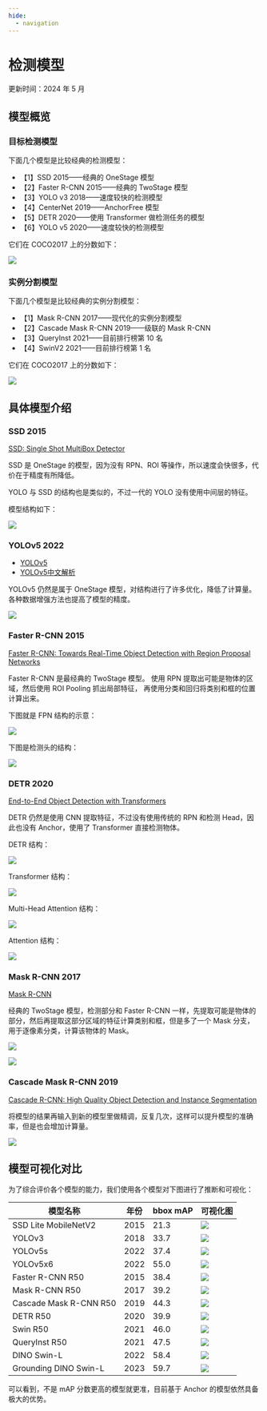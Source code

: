 ```yaml
---
hide:
  - navigation
---
```


# 检测模型

更新时间：2024 年 5 月

## 模型概览

### 目标检测模型

下面几个模型是比较经典的检测模型：

* 【1】SSD 2015——经典的 OneStage 模型
* 【2】Faster R-CNN 2015——经典的 TwoStage 模型
* 【3】YOLO v3 2018——速度较快的检测模型
* 【4】CenterNet 2019——AnchorFree 模型
* 【5】DETR 2020——使用 Transformer 做检测任务的模型
* 【6】YOLO v5 2020——速度较快的检测模型

它们在 COCO2017 上的分数如下：

![](detection-models/detection-models.png)

### 实例分割模型

下面几个模型是比较经典的实例分割模型：

* 【1】Mask R-CNN 2017——现代化的实例分割模型
* 【2】Cascade Mask R-CNN 2019——级联的 Mask R-CNN
* 【3】QueryInst 2021——目前排行榜第 10 名
* 【4】SwinV2 2021——目前排行榜第 1 名

它们在 COCO2017 上的分数如下：

![](detection-models/instance-segmentation-models.png)

## 具体模型介绍

### SSD 2015

[SSD: Single Shot MultiBox Detector](https://arxiv.org/abs/1512.02325)

SSD 是 OneStage 的模型，因为没有 RPN、ROI 等操作，所以速度会快很多，代价在于精度有所降低。

YOLO 与 SSD 的结构也是类似的，不过一代的 YOLO 没有使用中间层的特征。

模型结构如下：

![](detection-models/ssd.png)

### YOLOv5 2022

* [YOLOv5](https://github.com/ultralytics/yolov5)
* [YOLOv5中文解析](https://zhuanlan.zhihu.com/p/172121380)

YOLOv5 仍然是属于 OneStage 模型，对结构进行了许多优化，降低了计算量。各种数据增强方法也提高了模型的精度。

![](detection-models/yolov5.png)

### Faster R-CNN 2015

[Faster R-CNN: Towards Real-Time Object Detection with Region Proposal Networks](https://arxiv.org/abs/1506.01497)

Faster R-CNN 是最经典的 TwoStage 模型。 使用 RPN 提取出可能是物体的区域，然后使用 ROI Pooling 抓出局部特征， 再使用分类和回归将类别和框的位置计算出来。

下图就是 FPN 结构的示意：

![](detection-models/faster-rcnn-rpn.png)

下图是检测头的结构：

![](detection-models/faster-rcnn-detection-head.png)

### DETR 2020

[End-to-End Object Detection with Transformers](https://arxiv.org/abs/2005.12872)

DETR 仍然是使用 CNN 提取特征，不过没有使用传统的 RPN 和检测 Head，因此也没有 Anchor，使用了 Transformer 直接检测物体。

DETR 结构：

![](detection-models/detr-structure.png)

Transformer 结构：

![](detection-models/detr-transformer.png)

Multi-Head Attention 结构：

![](detection-models/detr-multi-head-attention.png)

Attention 结构：

![](detection-models/detr-attention.png)

### Mask R-CNN 2017

[Mask R-CNN](https://arxiv.org/abs/1703.06870)

经典的 TwoStage 模型，检测部分和 Faster R-CNN 一样，先提取可能是物体的部分，然后再提取这部分区域的特征计算类别和框，但是多了一个 Mask 分支，用于逐像素分类，计算该物体的 Mask。

![](detection-models/mask-rcnn-1.png)

![](detection-models/mask-rcnn-2.png)

### Cascade Mask R-CNN 2019

[Cascade R-CNN: High Quality Object Detection and Instance Segmentation](https://arxiv.org/abs/1906.09756)

将模型的结果再输入到新的模型里做精调，反复几次，这样可以提升模型的准确率，但是也会增加计算量。

![](detection-models/cascade-mask-rcnn.png)

## 模型可视化对比

为了综合评价各个模型的能力，我们使用各个模型对下图进行了推断和可视化：

| 模型名称                   | 年份   | bbox mAP | 可视化图                                                                                                                                                                                                                                    |
|------------------------|------|----------|-----------------------------------------------------------------------------------------------------------------------------------------------------------------------------------------------------------------------------------------|
| SSD Lite MobileNetV2   | 2015 | 21.3     | [![](detection-models/demo/ssdlite_mobilenetv2_scratch_600e_coco_20210629_110627-974d9307.jpg)](detection-models/demo/ssdlite_mobilenetv2_scratch_600e_coco_20210629_110627-974d9307.jpg)                                               |
| YOLOv3                 | 2018 | 33.7     | [![](detection-models/demo/yolov3_d53_fp16_mstrain-608_273e_coco_20210517_213542-4bc34944.jpg)](detection-models/demo/yolov3_d53_fp16_mstrain-608_273e_coco_20210517_213542-4bc34944.jpg)                                               |
| YOLOv5s                | 2022 | 37.4     | [![](detection-models/demo/yolov5s.jpg)](detection-models/demo/yolov5s.jpg)                                                                                                                                                             |
| YOLOv5x6               | 2022 | 55.0     | [![](detection-models/demo/yolov5x6.jpg)](detection-models/demo/yolov5x6.jpg)                                                                                                                                                           |
| Faster R-CNN R50       | 2015 | 38.4     | [![](detection-models/demo/faster-rcnn_r50_fpn_2x_coco_38.4.jpg)](detection-models/demo/faster-rcnn_r50_fpn_2x_coco_38.4.jpg)                                                   |
| Mask R-CNN R50         | 2017 | 39.2     | [![](detection-models/demo/mask-rcnn_r50_fpn_2x_coco_39.2.jpg)](detection-models/demo/mask-rcnn_r50_fpn_2x_coco_39.2.jpg)                                             |
| Cascade Mask R-CNN R50 | 2019 | 44.3     | [![](detection-models/demo/cascade_mask_rcnn_r50_fpn_mstrain_3x_coco_20210628_164719-5bdc3824.jpg)](detection-models/demo/cascade_mask_rcnn_r50_fpn_mstrain_3x_coco_20210628_164719-5bdc3824.jpg)                                       |
| DETR R50               | 2020 | 39.9     | [![](detection-models/demo/detr_r50_8xb2-150e_coco_39.9.jpg)](detection-models/demo/detr_r50_8xb2-150e_coco_39.9.jpg)                                                                             |
| Swin R50               | 2021 | 46.0     | [![](detection-models/demo/mask_rcnn_swin-t-p4-w7_fpn_ms-crop-3x_coco_20210906_131725-bacf6f7b.jpg)](detection-models/demo/mask_rcnn_swin-t-p4-w7_fpn_ms-crop-3x_coco_20210906_131725-bacf6f7b.jpg)                                     |
| QueryInst R50          | 2021 | 47.5     | [![](detection-models/demo/queryinst_r50_fpn_300_proposals_crop_mstrain_480-800_3x_coco_20210904_101802-85cffbd8.jpg)](detection-models/demo/queryinst_r50_fpn_300_proposals_crop_mstrain_480-800_3x_coco_20210904_101802-85cffbd8.jpg) |
| DINO Swin-L | 2022 | 58.4 | [![](detection-models/demo/dino-5scale_swin-l_8xb2-36e_coco_58.4.jpg)](detection-models/demo/dino-5scale_swin-l_8xb2-36e_coco_58.4.jpg) |
| Grounding DINO Swin-L | 2023 | 59.7 | [![](detection-models/demo/grounding_dino_swin-b_finetune_16xb2_1x_coco_59.7.jpg)](detection-models/demo/grounding_dino_swin-b_finetune_16xb2_1x_coco_59.7.jpg) |

可以看到，不是 mAP 分数更高的模型就更准，目前基于 Anchor 的模型依然具备极大的优势。
